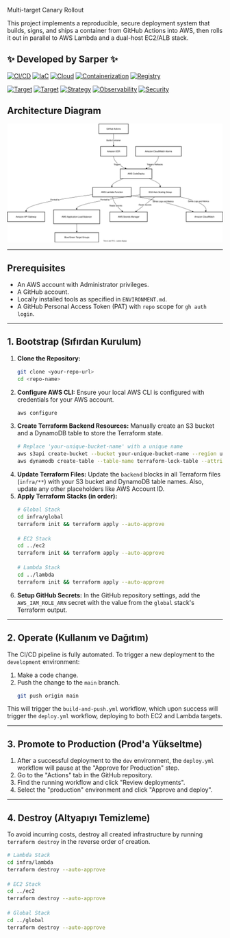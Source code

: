 Multi-target Canary Rollout

This project implements a reproducible, secure deployment system that builds, signs, and ships a container from GitHub Actions into AWS, then rolls it out in parallel to AWS Lambda and a dual-host EC2/ALB stack.

## ✨ Developed by Sarper ✨

[![CI/CD](https://img.shields.io/badge/CI/CD-GitHub_Actions-blue?logo=githubactions)](https://github.com/features/actions)
[![IaC](https://img.shields.io/badge/IaC-Terraform-purple?logo=terraform)](https://www.terraform.io/)
[![Cloud](https://img.shields.io/badge/Cloud-AWS-orange?logo=amazonaws)](https://aws.amazon.com/)
[![Containerization](https://img.shields.io/badge/Container-Docker-blue?logo=docker)](https://www.docker.com/)
[![Registry](https://img.shields.io/badge/Registry-Amazon_ECR-orange?logo=amazonaws)](https://aws.amazon.com/ecr/)

[![Target](https://img.shields.io/badge/Target-Amazon_EC2-green?logo=amazonec2)](https://aws.amazon.com/ec2/)
[![Target](https://img.shields.io/badge/Target-AWS_Lambda-yellow?logo=awslambda)](https://aws.amazon.com/lambda/)
[![Strategy](https://img.shields.io/badge/Strategy-Blue/Green-informational)](https://martinfowler.com/bliki/BlueGreenDeployment.html)
[![Observability](https://img.shields.io/badge/Observability-CloudWatch-blueviolet?logo=amazoncloudwatch)](https://aws.amazon.com/cloudwatch/)
[![Security](https://img.shields.io/badge/Security-Cosign_Signing-critical)](https://www.sigstore.dev/)

## Architecture Diagram
![Architecture](docs/diagram.svg)

---
## Prerequisites
* An AWS account with Administrator privileges.
* A GitHub account.
* Locally installed tools as specified in `ENVIRONMENT.md`.
* A GitHub Personal Access Token (PAT) with `repo` scope for `gh auth login`.

---
## 1. Bootstrap (Sıfırdan Kurulum)
1.  **Clone the Repository:**
    ```bash
    git clone <your-repo-url>
    cd <repo-name>
    ```
2.  **Configure AWS CLI:**
    Ensure your local AWS CLI is configured with credentials for your AWS account.
    ```bash
    aws configure
    ```
3.  **Create Terraform Backend Resources:**
    Manually create an S3 bucket and a DynamoDB table to store the Terraform state.
    ```bash
    # Replace 'your-unique-bucket-name' with a unique name
    aws s3api create-bucket --bucket your-unique-bucket-name --region us-east-1
    aws dynamodb create-table --table-name terraform-lock-table --attribute-definitions AttributeName=LockID,AttributeType=S --key-schema AttributeName=LockID,KeyType=HASH --provisioned-throughput ReadCapacityUnits=5,WriteCapacityUnits=5 --region us-east-1
    ```
4.  **Update Terraform Files:**
    Update the `backend` blocks in all Terraform files (`infra/**`) with your S3 bucket and DynamoDB table names. Also, update any other placeholders like AWS Account ID.
5.  **Apply Terraform Stacks (in order):**
    ```bash
    # Global Stack
    cd infra/global
    terraform init && terraform apply --auto-approve

    # EC2 Stack
    cd ../ec2
    terraform init && terraform apply --auto-approve

    # Lambda Stack
    cd ../lambda
    terraform init && terraform apply --auto-approve
    ```
6.  **Setup GitHub Secrets:**
    In the GitHub repository settings, add the `AWS_IAM_ROLE_ARN` secret with the value from the `global` stack's Terraform output.

---
## 2. Operate (Kullanım ve Dağıtım)
The CI/CD pipeline is fully automated. To trigger a new deployment to the `development` environment:
1.  Make a code change.
2.  Push the change to the `main` branch.
    ```bash
    git push origin main
    ```
This will trigger the `build-and-push.yml` workflow, which upon success will trigger the `deploy.yml` workflow, deploying to both EC2 and Lambda targets.

---
## 3. Promote to Production (Prod'a Yükseltme)
1.  After a successful deployment to the `dev` environment, the `deploy.yml` workflow will pause at the "Approve for Production" step.
2.  Go to the "Actions" tab in the GitHub repository.
3.  Find the running workflow and click "Review deployments".
4.  Select the "production" environment and click "Approve and deploy".

---
## 4. Destroy (Altyapıyı Temizleme)
To avoid incurring costs, destroy all created infrastructure by running `terraform destroy` in the reverse order of creation.
```bash
# Lambda Stack
cd infra/lambda
terraform destroy --auto-approve

# EC2 Stack
cd ../ec2
terraform destroy --auto-approve

# Global Stack
cd ../global
terraform destroy --auto-approve
